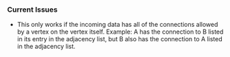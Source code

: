 ### Current Issues

- This only works if the incoming data has all of the connections allowed by a vertex on the vertex itself. Example: A has the connection to B listed in its entry in the adjacency list, but B also has the connection to A listed in the adjacency list.

